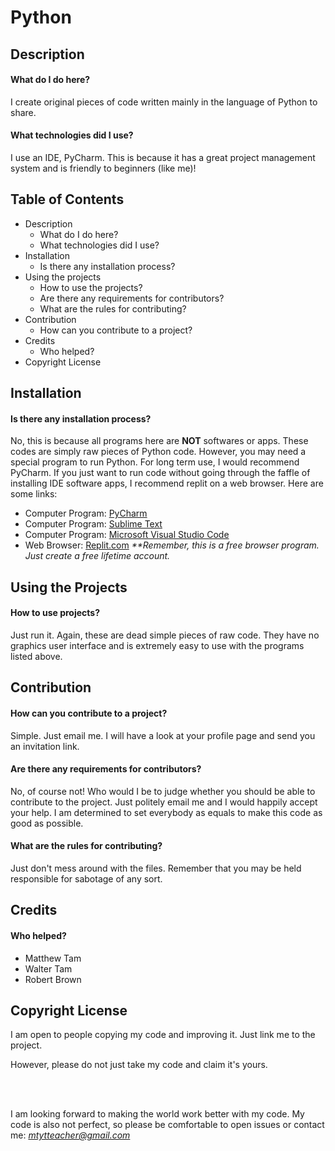 # Python


## **Description**
#### What do I do here?
I create original pieces of code written mainly in the language of Python to share.
#### What technologies did I use?
I use an IDE, PyCharm. This is because it has a great project management system and is friendly to beginners (like me)!

## **Table of Contents**
- Description
  - What do I do here?
  - What technologies did I use?
- Installation
  - Is there any installation process?
- Using the projects
  - How to use the projects?
  - Are there any requirements for contributors?
  - What are the rules for contributing?
- Contribution
  - How can you contribute to a project?
- Credits
  - Who helped?
- Copyright License

## **Installation**
#### Is there any installation process?
No, this is because all programs here are **NOT** softwares or apps. These codes are simply raw pieces of Python code. However, you may need a special program to run Python. For long term use, I would recommend PyCharm. If you just want to run code without going through the faffle of installing IDE software apps, I recommend replit on a web browser. Here are some links:
- Computer Program: [PyCharm](https://www.jetbrains.com/pycharm/download/)
- Computer Program: [Sublime Text](https://www.sublimetext.com/download)
- Computer Program: [Microsoft Visual Studio Code](https://code.visualstudio.com/)
- Web Browser: [Replit.com](https://replit.com/~) _**Remember, this is a free browser program. Just create a free lifetime account._

## **Using the Projects**
#### How to use projects?
Just run it. Again, these are dead simple pieces of raw code. They have no graphics user interface and is extremely easy to use with the programs listed above.

## **Contribution**
#### How can you contribute to a project?
Simple. Just email me. I will have a look at your profile page and send you an invitation link. 
#### Are there any requirements for contributors?
No, of course not! Who would I be to judge whether you should be able to contribute to the project. Just politely email me and I would happily accept your help. I am determined to set everybody as equals to make this code as good as possible.
#### What are the rules for contributing?
Just don't mess around with the files. Remember that you may be held responsible for sabotage of any sort.

## **Credits**
#### Who helped?
- Matthew Tam
- Walter Tam
- Robert Brown

## **Copyright License**
I am open to people copying my code and improving it. Just link me to the project. 

However, please do not just take my code and claim it's yours. 

<br><br/>

I am looking forward to making the world work better with my code. My code is also not perfect, so please be comfortable to open issues or contact me: *mtytteacher@gmail.com*
